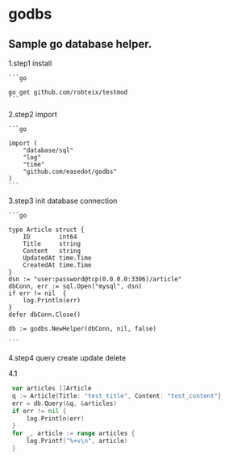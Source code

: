 # godbs
## Sample go database helper.

1.step1 install
    
    ```go
    
    go get github.com/robteix/testmod    
    ```
2.step2 import
    
    ```go
    
    import (
        "database/sql"
        "log"
        "time"
        "github.com/easedot/godbs"
    )
    ```
3.step3 init database connection
    
    ```go
    
    type Article struct {
        ID        int64 
        Title     string
        Content   string
        UpdatedAt time.Time
        CreatedAt time.Time
    }
	dsn := "user:password@tcp(0.0.0.0:3306)/article"
	dbConn, err := sql.Open("mysql", dsn)
	if err != nil  {
		log.Println(err)
	}
	defer dbConn.Close()
	     
	db := godbs.NewHelper(dbConn, nil, false)
    
    ```    

4.step4 query create update delete

   4.1
   ```go
	var articles []Article
	q := Article{Title: "test_title", Content: "test_content"}
	err = db.Query(&q, &articles)
	if err != nil {
		log.Println(err)
	}
	for _, article := range articles {
		log.Printf("%+v\n", article)
	}

   ``` 

